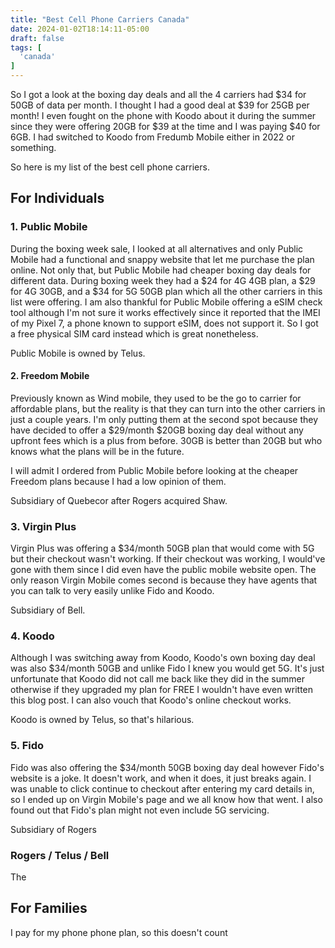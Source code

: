 ```yaml
---
title: "Best Cell Phone Carriers Canada"
date: 2024-01-02T18:14:11-05:00
draft: false
tags: [
  'canada'
]
---
```


So I got a look at the boxing day deals and all the 4 carriers had $34 for 50GB of data per month. I thought I had a good deal at $39 for 25GB per month! I even fought on the phone with Koodo about it during the summer since they were offering 20GB for $39 at the time and I was paying $40 for 6GB. I had switched to Koodo from Fredumb Mobile either in 2022 or something.

So here is my list of the best cell phone carriers.

## For Individuals

### 1. Public Mobile

During the boxing week sale, I looked at all alternatives and only Public Mobile had a functional and snappy website that let me purchase the plan online. Not only that, but Public Mobile had cheaper boxing day deals for different data. During boxing week they had a $24 for 4G 4GB plan, a $29 for 4G 30GB, and a $34 for 5G 50GB plan which all the other carriers in this list were offering. I am also thankful for Public Mobile offering a eSIM check tool although I'm not sure it works effectively since it reported that the IMEI of my Pixel 7, a phone known to support eSIM, does not support it. So I got a free physical SIM card instead which is great nonetheless.

Public Mobile is owned by Telus.

#### 2. Freedom Mobile

Previously known as Wind mobile, they used to be the go to carrier for affordable plans, but the reality is that they can turn into the other carriers in just a couple years. I'm only putting them at the second spot because they have decided to offer a $29/month $20GB boxing day deal without any upfront fees which is a plus from before. 30GB is better than 20GB but who knows what the plans will be in the future.

I will admit I ordered from Public Mobile before looking at the cheaper Freedom plans because I had a low opinion of them.

Subsidiary of Quebecor after Rogers acquired Shaw.

### 3. Virgin Plus

Virgin Plus was offering a $34/month 50GB plan that would come with 5G but their checkout wasn't working. If their checkout was working, I would've gone with them since I did even have the public mobile website open. The only reason Virgin Mobile comes second is because they have agents that you can talk to very easily unlike Fido and Koodo.

Subsidiary of Bell.

### 4. Koodo

Although I was switching away from Koodo, Koodo's own boxing day deal was also $34/month 50GB and unlike Fido I knew you would get 5G. It's just unfortunate that Koodo did not call me back like they did in the summer otherwise if they upgraded my plan for FREE I wouldn't have even written this blog post. I can also vouch that Koodo's online checkout works.

Koodo is owned by Telus, so that's hilarious.

### 5. Fido

Fido was also offering the $34/month 50GB boxing day deal however Fido's website is a joke. It doesn't work, and when it does, it just breaks again. I was unable to click continue to checkout after entering my card details in, so I ended up on Virgin Mobile's page and we all know how that went. I also found out that Fido's plan might not even include 5G servicing.

Subsidiary of Rogers

### Rogers / Telus / Bell

The

## For Families

I pay for my phone phone plan, so this doesn't count
